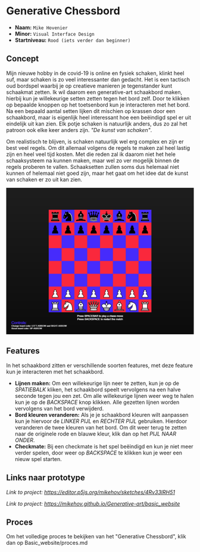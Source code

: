 # Generative Chessbord
* **Naam:** `Mike Hovenier`
* **Minor:** `Visual Interface Design`
* **Startniveau:** `Rood (iets verder dan beginner)`

## Concept

Mijn nieuwe hobby in de covid-19 is online en fysiek schaken, klinkt heel suf, maar schaken is zo veel interessanter dan gedacht. Het is een tactisch oud bordspel waarbij je op creatieve manieren je tegenstander kunt schaakmat zetten. Ik wil daarom een generative-art schaakbord maken, hierbij kun je willekeurige setten zetten tegen het bord zelf. Door te klikken op bepaalde knoppen op het toetsenbord kun je interacteren met het bord. Na een bepaald aantal setten lijken dit mischien op krassen door een schaakbord, maar is eigenlijk heel interessant hoe een beëindigd spel er uit eindelijk uit kan zien. Elk potje schaken is natuurlijk anders, dus zo zal het patroon ook elke keer anders zijn. *"De kunst van schaken"*.

Om realistisch te blijven, is schaken natuurlijk wel erg complex en zijn er best veel regels. Om dit allemaal volgens de regels te maken zal heel lastig zijn en heel veel tijd kosten. Met die reden zal ik daarom niet het hele schaaksysteem na kunnen maken, maar wel zo ver mogelijk binnen de regels proberen te vallen. Schaaksetten zullen soms dus helemaal niet kunnen of helemaal niet goed zijn, maar het gaat om het idee dat de kunst van schaken er zo uit kan zien.

![Tekening oude concept](./images/schaakbord.png)

## Features

In het schaakbord zitten er verschillende soorten features, met deze feature kun je interacteren met het schaakbord.
* **Lijnen maken:** Om een willekeurige lijn neer te zetten, kun je op de _SPATIEBALK_ kliken, het schaakbord speelt vervolgens na een halve seconde tegen jou een zet. Om alle willekeurige lijnen weer weg te halen kun je op de _BACKSPACE_ knop klikken. Alle gezetten lijnen worden vervolgens van het bord verwijderd.
* **Bord kleuren veranderen:** Als je je schaakbord kleuren wilt aanpassen kun je hiervoor de _LINKER PIJL_ en _RECHTER PIJL_ gebruiken. Hierdoor veranderen de twee kleuren van het bord. Om dit weer terug te zetten naar de originele rode en blauwe kleur, klik dan op het _PIJL NAAR ONDER_.
* **Checkmate:** Bij een checkmate is het spel beëindigd en kun je niet meer verder spelen, door weer op _BACKSPACE_ te klikken kun je weer een nieuw spel starten.

## Links naar prototype

_Link to project: https://editor.p5js.org/mikehov/sketches/4Rv33lRH51_

*Link to project: https://mikehov.github.io/Generative-art/basic_website*

## Proces

Om het volledige proces te bekijken van het "Generative Chessbord", klik dan op Basic_website/proces.md